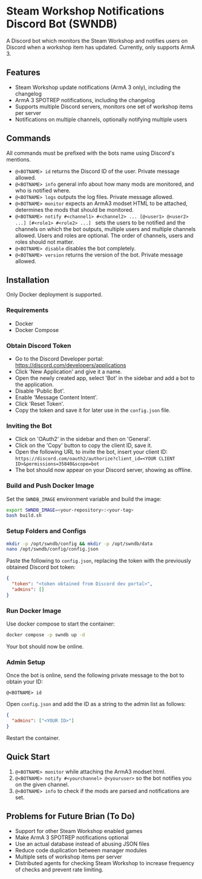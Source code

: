 # Steam Workshop Notifications Discord Bot (SWNDB)

A Discord bot which monitors the Steam Workshop and notifies users on Discord when a workshop item has updated. Currently, only supports ArmA 3.

## Features

* Steam Workshop update notifications (ArmA 3 only), including the changelog
* ArmA 3 SPOTREP notifications, including the changelog
* Supports multiple Discord servers, monitors one set of workshop items per server
* Notifications on multiple channels, optionally notifying multiple users

## Commands

All commands must be prefixed with the bots name using Discord's mentions.

* `@<BOTNAME> id` returns the Discord ID of the user. Private message allowed.
* `@<BOTNAME> info` general info about how many mods are monitored, and who is notified where.
* `@<BOTNAME> logs` outputs the log files. Private message allowed.
* `@<BOTNAME> monitor` expects an ArmA3 modset HTML to be attached, determines the mods that should be monitored.
* `@<BOTNAME> notify #<channel1> #<channel2> ... [@<user1> @<user2> ...] [#<role1> #<role2> ...] ` sets the users to be notified and the channels on which the bot outputs, multiple users and multiple
  channels allowed. Users and roles are optional. The order of channels, users and roles should not matter.
* `@<BOTNAME> disable` disables the bot completely.
* `@<BOTNAME> version` returns the version of the bot. Private message allowed.

## Installation

Only Docker deployment is supported.

### Requirements

* Docker
* Docker Compose

### Obtain Discord Token

* Go to the Discord Developer portal: https://discord.com/developers/applications
* Click 'New Application' and give it a name.
* Open the newly created app, select 'Bot' in the sidebar and add a bot to the application.
* Disable 'Public Bot'.
* Enable 'Message Content Intent'.
* Click 'Reset Token'.
* Copy the token and save it for later use in the `config.json` file.

### Inviting the Bot

* Click on 'OAuth2' in the sidebar and then on 'General'.
* Click on the 'Copy' button to copy the client ID, save it.
* Open the following URL to invite the bot, insert your client ID:
  `https://discord.com/oauth2/authorize?client_id=<YOUR CLIENT ID>&permissions=35840&scope=bot`
* The bot should now appear on your Discord server, showing as offline.

### Build and Push Docker Image

Set the `SWNDB_IMAGE` environment variable and build the image:

```bash
export SWNDB_IMAGE=<your-repository>:<your-tag>
bash build.sh
```

### Setup Folders and Configs

```bash
mkdir -p /opt/swndb/config && mkdir -p /opt/swndb/data
nano /opt/swndb/config/config.json
```

Paste the following to `config.json`, replacing the token with the previously obtained Discord bot token:

```json
{
  "token": "<token obtained from Discord dev portal>",
  "admins": []
}
```

### Run Docker Image

Use docker compose to start the container:

```bash
docker compose -p swndb up -d
```

Your bot should now be online.

### Admin Setup

Once the bot is online, send the following private message to the bot to obtain your ID:

```text
@<BOTNAME> id
```

Open `config.json` and add the ID as a string to the admin list as follows:

```json
{
  "admins": ["<YOUR ID>"]
}
```

Restart the container.

## Quick Start

1. `@<BOTNAME> monitor` while attaching the ArmA3 modset html.
2. `@<BOTNAME> notify #<yourchannel> @<youruser>` so the bot notifies you on the given channel.
3. `@<BOTNAME> info` to check if the mods are parsed and notifications are set.

## Problems for Future Brian (To Do)

* Support for other Steam Workshop enabled games
* Make ArmA 3 SPOTREP notifications optional
* Use an actual database instead of abusing JSON files
* Reduce code duplication between manager modules
* Multiple sets of workshop items per server
* Distributed agents for checking Steam Workshop to increase frequency of checks and prevent rate limiting.